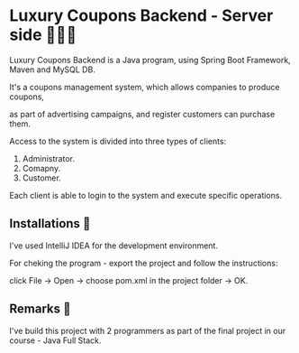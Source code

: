 # Luxury Coupons Backend - Server side 👩🏻‍💻

Luxury Coupons Backend is a Java program, using Spring Boot Framework, Maven and MySQL DB.

It's a coupons management system, which allows companies to produce coupons,

as part of advertising campaigns, and register customers can purchase them.

Access to the system is divided into three types of clients:
1. Administrator.
2. Comapny.
3. Customer.

Each client is able to login to the system and execute specific operations.

## Installations 🔧
I've used IntelliJ IDEA for the development environment.

For cheking the program - export the project and follow the instructions:

click File -> Open -> choose pom.xml in the project folder -> OK.

## Remarks 📝
I've build this project with 2 programmers as part of the final project in our course - Java Full Stack.
